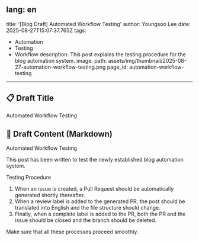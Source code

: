 lang: en
---
title: '[Blog Draft] Automated Workflow Testing'
author: Youngsoo Lee
date: 2025-08-27T15:07:37.765Z
tags:
  - Automation
  - Testing
  - Workflow
description: This post explains the testing procedure for the blog automation system.
image:
  path: assets/img/thumbnail/2025-08-27-automation-workflow-testing.png
page_id: automation-workflow-testing
---
## 📋 Draft Title
Automated Workflow Testing

## 📝 Draft Content (Markdown)

Automated Workflow Testing

This post has been written to test the newly established blog automation system.

Testing Procedure

1. When an issue is created, a Pull Request should be automatically generated shortly thereafter.
2. When a review label is added to the generated PR, the post should be translated into English and the file structure should change.
3. Finally, when a complete label is added to the PR, both the PR and the issue should be closed and the branch should be deleted.

Make sure that all these processes proceed smoothly.